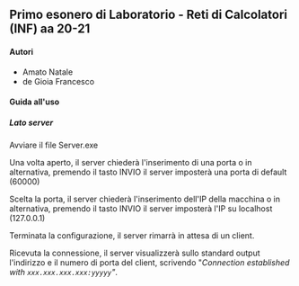 ## Primo esonero di Laboratorio - Reti di Calcolatori (INF) aa 20-21

#### Autori

- Amato Natale
- de Gioia Francesco



#### Guida all'uso

##### Lato server

Avviare il file Server.exe

Una volta aperto, il server chiederà l'inserimento di una porta o in alternativa, premendo il tasto INVIO il server imposterà una porta di default (60000)

Scelta la porta, il server chiederà l'inserimento dell'IP della macchina o in alternativa, premendo il tasto INVIO il server imposterà l'IP su localhost (127.0.0.1)

Terminata la configurazione, il server rimarrà in attesa di un client.

Ricevuta la connessione, il server visualizzerà sullo standard output l'indirizzo e il numero di porta del client, scrivendo "*Connection established with `xxx.xxx.xxx.xxx:yyyyy`"*.
